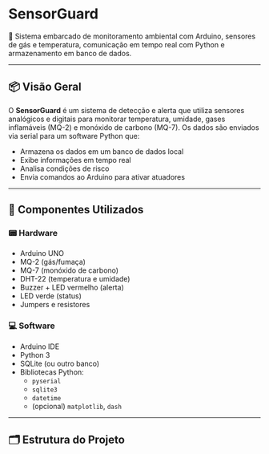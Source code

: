 # SensorGuard

🎯 Sistema embarcado de monitoramento ambiental com Arduino, sensores de gás e temperatura, comunicação em tempo real com Python e armazenamento em banco de dados.

---

## 📦 Visão Geral

O **SensorGuard** é um sistema de detecção e alerta que utiliza sensores analógicos e digitais para monitorar temperatura, umidade, gases inflamáveis (MQ-2) e monóxido de carbono (MQ-7). Os dados são enviados via serial para um software Python que:

- Armazena os dados em um banco de dados local
- Exibe informações em tempo real
- Analisa condições de risco
- Envia comandos ao Arduino para ativar atuadores

---

## 🧱 Componentes Utilizados

### 📟 Hardware
- Arduino UNO
- MQ-2 (gás/fumaça)
- MQ-7 (monóxido de carbono)
- DHT-22 (temperatura e umidade)
- Buzzer + LED vermelho (alerta)
- LED verde (status)
- Jumpers e resistores

### 💻 Software
- Arduino IDE
- Python 3
- SQLite (ou outro banco)
- Bibliotecas Python:
  - `pyserial`
  - `sqlite3`
  - `datetime`
  - (opcional) `matplotlib`, `dash`

---

## 🗂️ Estrutura do Projeto

